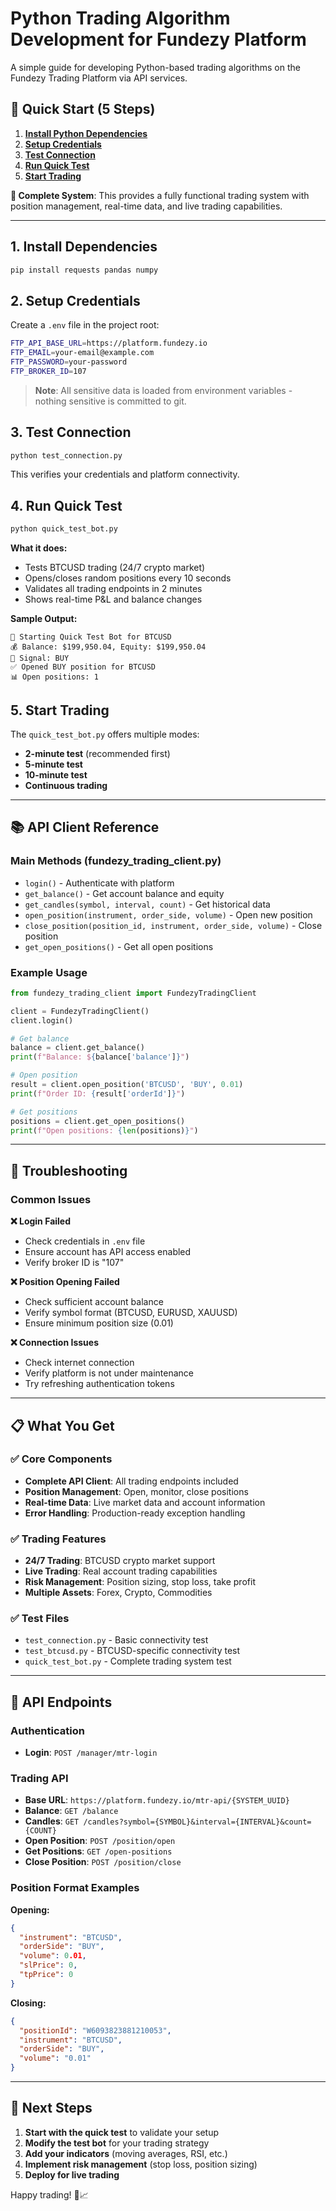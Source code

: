 # Python Trading Algorithm Development for Fundezy Platform

A simple guide for developing Python-based trading algorithms on the Fundezy Trading Platform via API services.

## 🚀 Quick Start (5 Steps)

1. **[Install Python Dependencies](#1-install-dependencies)**
2. **[Setup Credentials](#2-setup-credentials)** 
3. **[Test Connection](#3-test-connection)**
4. **[Run Quick Test](#4-run-quick-test)**
5. **[Start Trading](#5-start-trading)**

**🎯 Complete System**: This provides a fully functional trading system with position management, real-time data, and live trading capabilities.

---

## 1. Install Dependencies

```bash
pip install requests pandas numpy
```

## 2. Setup Credentials

Create a `.env` file in the project root:

```bash
FTP_API_BASE_URL=https://platform.fundezy.io
FTP_EMAIL=your-email@example.com
FTP_PASSWORD=your-password
FTP_BROKER_ID=107
```

> **Note**: All sensitive data is loaded from environment variables - nothing sensitive is committed to git.

## 3. Test Connection

```bash
python test_connection.py
```

This verifies your credentials and platform connectivity.

## 4. Run Quick Test

```bash
python quick_test_bot.py
```

**What it does:**
- Tests BTCUSD trading (24/7 crypto market)
- Opens/closes random positions every 10 seconds
- Validates all trading endpoints in 2 minutes
- Shows real-time P&L and balance changes

**Sample Output:**
```
🚀 Starting Quick Test Bot for BTCUSD
💰 Balance: $199,950.04, Equity: $199,950.04
🎲 Signal: BUY
✅ Opened BUY position for BTCUSD
📊 Open positions: 1
```

## 5. Start Trading

The `quick_test_bot.py` offers multiple modes:
- **2-minute test** (recommended first)
- **5-minute test** 
- **10-minute test**
- **Continuous trading**

---

## 📚 API Client Reference

### Main Methods (fundezy_trading_client.py)
- `login()` - Authenticate with platform
- `get_balance()` - Get account balance and equity
- `get_candles(symbol, interval, count)` - Get historical data
- `open_position(instrument, order_side, volume)` - Open new position
- `close_position(position_id, instrument, order_side, volume)` - Close position
- `get_open_positions()` - Get all open positions

### Example Usage
```python
from fundezy_trading_client import FundezyTradingClient

client = FundezyTradingClient()
client.login()

# Get balance
balance = client.get_balance()
print(f"Balance: ${balance['balance']}")

# Open position
result = client.open_position('BTCUSD', 'BUY', 0.01)
print(f"Order ID: {result['orderId']}")

# Get positions
positions = client.get_open_positions()
print(f"Open positions: {len(positions)}")
```

---

## 🔧 Troubleshooting

### Common Issues

**❌ Login Failed**
- Check credentials in `.env` file
- Ensure account has API access enabled
- Verify broker ID is "107"

**❌ Position Opening Failed**
- Check sufficient account balance
- Verify symbol format (BTCUSD, EURUSD, XAUUSD)
- Ensure minimum position size (0.01)

**❌ Connection Issues**
- Check internet connection
- Verify platform is not under maintenance
- Try refreshing authentication tokens

---

## 📋 What You Get

### ✅ Core Components
- **Complete API Client**: All trading endpoints included
- **Position Management**: Open, monitor, close positions
- **Real-time Data**: Live market data and account information
- **Error Handling**: Production-ready exception handling

### ✅ Trading Features
- **24/7 Trading**: BTCUSD crypto market support
- **Live Trading**: Real account trading capabilities
- **Risk Management**: Position sizing, stop loss, take profit
- **Multiple Assets**: Forex, Crypto, Commodities

### ✅ Test Files
- `test_connection.py` - Basic connectivity test
- `test_btcusd.py` - BTCUSD-specific connectivity test
- `quick_test_bot.py` - Complete trading system test

---

## 🔗 API Endpoints

### Authentication
- **Login**: `POST /manager/mtr-login`

### Trading API
- **Base URL**: `https://platform.fundezy.io/mtr-api/{SYSTEM_UUID}`
- **Balance**: `GET /balance`
- **Candles**: `GET /candles?symbol={SYMBOL}&interval={INTERVAL}&count={COUNT}`
- **Open Position**: `POST /position/open`
- **Get Positions**: `GET /open-positions`
- **Close Position**: `POST /position/close`

### Position Format Examples

**Opening:**
```json
{
  "instrument": "BTCUSD",
  "orderSide": "BUY",
  "volume": 0.01,
  "slPrice": 0,
  "tpPrice": 0
}
```

**Closing:**
```json
{
  "positionId": "W6093823881210053",
  "instrument": "BTCUSD", 
  "orderSide": "BUY",
  "volume": "0.01"
}
```

---

## 🎯 Next Steps

1. **Start with the quick test** to validate your setup
2. **Modify the test bot** for your trading strategy
3. **Add your indicators** (moving averages, RSI, etc.)
4. **Implement risk management** (stop loss, position sizing)
5. **Deploy for live trading**

Happy trading! 🚀📈